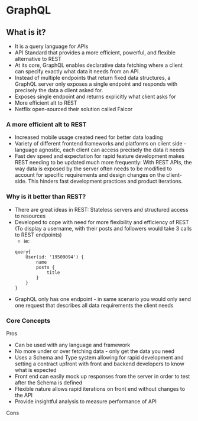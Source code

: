 # GraphQL

## What is it?

- It is a query language for APIs
- API Standard that provides a more efficient, powerful, and flexible alternative to REST
- At its core, GraphQL enables declarative data fetching where a client can specify exactly what data it needs from an API.
- Instead of multiple endpoints that return fixed data structures, a GraphQL server only exposes a single endpoint and responds with precisely the data a client asked for.
 - Exposes single endpoint and returns explicitly what client asks for
 - More efficient alt to REST
  - Netflix open-sourced their solution called Falcor
 
 ### A more efficient alt to REST
 * Increased mobile usage created need for better data loading
 * Variety of different frontend frameworks and platforms on client side - language agnostic, each client can access precisely the data it needs
 * Fast dev speed and expectation for rapid feature development makes REST needing to be updated much more frequently: With REST APIs, the way data is exposed by the server often needs to be modified to account for specific requirements and design changes on the client-side. This hinders fast development practices and product iterations. 
 
 ### Why is it better than REST? 
 * There are great ideas in REST: Stateless servers and structured access to resources
 * Developed to cope with need for more flexibility and efficiency of REST (To display a username, with their posts and followers would take 3 calls to REST endpoints)
    * ie: 
    ```
    query{
        User(id: '19509094') {
            name
            posts {
                title
            }
        }
    }
    ```
 * GraphQL only has one endpoint - in same scenario you would only send one request that describes all data requirements the client needs
 
 
 
### Core Concepts

 
 Pros
* Can be used with any language and framework
* No more under or over fetching data - only get the data you need
* Uses a Schema and Type system allowing for rapid development and setting a contract upfront with front and backend developers to know what is expected 
* Front end can easily mock up responses from the server in order to test after the Schema is defined 
* Flexible nature allows rapid iterations on front end without changes to the API
* Provide insightful analysis to measure performance of API

Cons 

